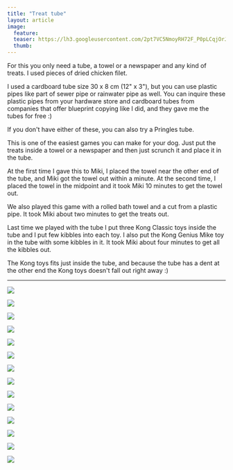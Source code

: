 ```yaml
---
title: "Treat tube"
layout: article
image:
  feature:
  teaser: https://lh3.googleusercontent.com/2pt7VC5NmoyRH72F_P0pLCqjOrJmaE_od4gioHVaUkk=w245
  thumb:
---
```


For this you only need a tube, a towel or a newspaper and any kind of treats. I used pieces of dried chicken filet.

I used a cardboard tube size 30 x 8 cm (12" x 3"), but you can use plastic pipes like part of sewer pipe or rainwater pipe as well. You can inquire these plastic pipes from your hardware store and cardboard tubes from companies that offer blueprint copying like I did, and they gave me the tubes for free :)

If you don't have either of these, you can also try a Pringles tube.

This is one of the easiest games you can make for your dog. Just put the treats inside a towel or a newspaper and then just scrunch it and place it in the tube.

At the first time I gave this to Miki, I placed the towel near the other end of the tube, and Miki got the towel out within a minute. At the second time, I placed the towel in the midpoint and it took Miki 10 minutes to get the towel out.

We also played this game with a rolled bath towel and a cut from a plastic pipe. It took Miki about two minutes to get the treats out.

Last time we played with the tube I put three Kong Classic toys inside the tube and I put few kibbles into each toy. I also put the Kong Genius Mike toy in the tube with some kibbles in it. It took Miki about four minutes to get all the kibbles out.

The Kong toys fits just inside the tube, and because the tube has a dent at the other end the Kong toys doesn't fall out right away :)

---

[![](https://lh3.googleusercontent.com/4_hncgkD63cYjlmcczVQ-SVzigA92XECyvAsLxzoySc=w800)](https://lh3.googleusercontent.com/4_hncgkD63cYjlmcczVQ-SVzigA92XECyvAsLxzoySc=s0)

[![](https://lh3.googleusercontent.com/lD5SA53rB-jBUOBqfZ9FYyPtMyb1u1x5F67OMVivjUM=w800)](https://lh3.googleusercontent.com/lD5SA53rB-jBUOBqfZ9FYyPtMyb1u1x5F67OMVivjUM=s0)

[![](https://lh3.googleusercontent.com/wYYI9jc3eJbOvHTFFd6H-rRiBSTePM6OJG-LlKe31s0=w800)](https://lh3.googleusercontent.com/wYYI9jc3eJbOvHTFFd6H-rRiBSTePM6OJG-LlKe31s0=s0)

[![](https://lh3.googleusercontent.com/zwCb5_kYlcUtq-bxGQVPjsxY6kTLF02y8itKtiWL3S4=w800)](https://lh3.googleusercontent.com/zwCb5_kYlcUtq-bxGQVPjsxY6kTLF02y8itKtiWL3S4=s0)

[![](https://lh3.googleusercontent.com/Tw6G2BjdsKVOcs2dQD5aMvHlQg_V_W9Rlwpyp6wgxjY=w800)](https://lh3.googleusercontent.com/Tw6G2BjdsKVOcs2dQD5aMvHlQg_V_W9Rlwpyp6wgxjY=s0)

[![](https://lh3.googleusercontent.com/0b-tgneqN1xE0xhp9LU15IO5Grn7pUfZluQ_D6vGu1M=w800)](https://lh3.googleusercontent.com/0b-tgneqN1xE0xhp9LU15IO5Grn7pUfZluQ_D6vGu1M=s0)

[![](https://lh3.googleusercontent.com/71rZCzMmIVQzYrDwTvTio0L1jfcGhrOIvbM8f1u4Clw=w800)](https://lh3.googleusercontent.com/71rZCzMmIVQzYrDwTvTio0L1jfcGhrOIvbM8f1u4Clw=s0)

[![](https://lh3.googleusercontent.com/_OzDJ9btIzMyun_ZLs0HhagFy8n5F3vBQK6RbyJrqrE=w800)](https://lh3.googleusercontent.com/_OzDJ9btIzMyun_ZLs0HhagFy8n5F3vBQK6RbyJrqrE=s0)

[![](https://lh3.googleusercontent.com/CVEkgYbs5rtC8dg7fOb4NVyVWW5TEEotMVs_J-gw-tY=w800)](https://lh3.googleusercontent.com/CVEkgYbs5rtC8dg7fOb4NVyVWW5TEEotMVs_J-gw-tY=s0)

[![](https://lh3.googleusercontent.com/cyG53l-JsZd8JYa-INiOGUKgEGuY1rwgc0zylNvVH9L5msIm8EBCGGgYmBzXNEsFyBMLhFNHgkCSrm_yMECUVkTsEedh6O8MKR_kCUgB6BlidPf25WVqENOat5_IJJ-8xSElH2Gbj-fDvBGtGW07i59oyr6rHFxvV9bLus2Tjllu_JEJi6YBhy-a5D2Q3ruSjkIiG7EtWYKY4ZSvYR8RVnZtNEltRuT9ID9OIdymXzzUtsqPVUV8gVhCN3zrp7-MpeNxKGmMBa3MfaTPEggEfvS3j3W7LDK7nYEUhIFcdLIXpBOMvRdShbaEgvhV4yw47sHLWuQjVo1Hbog32zu4u_HaRR3dAIPwxVowwzWITXv_0oRPWP3fmpNlojpwqWZenABau0aO_bbwLjCj_E-DSa-GjKAkueJ8h1wSXs1XnbMQBfjG9GC0azMRvKtqJudP6efECUi8ErzfotEvuleiX_okJkcrgIwy6P_zSSQ1fOjkipAvGjJWxVb945_y_6SjtC0oThy_yV5DRpxXJwREivs9uvKmq6Nel5OFaIXPmcU=w800)](https://lh3.googleusercontent.com/cyG53l-JsZd8JYa-INiOGUKgEGuY1rwgc0zylNvVH9L5msIm8EBCGGgYmBzXNEsFyBMLhFNHgkCSrm_yMECUVkTsEedh6O8MKR_kCUgB6BlidPf25WVqENOat5_IJJ-8xSElH2Gbj-fDvBGtGW07i59oyr6rHFxvV9bLus2Tjllu_JEJi6YBhy-a5D2Q3ruSjkIiG7EtWYKY4ZSvYR8RVnZtNEltRuT9ID9OIdymXzzUtsqPVUV8gVhCN3zrp7-MpeNxKGmMBa3MfaTPEggEfvS3j3W7LDK7nYEUhIFcdLIXpBOMvRdShbaEgvhV4yw47sHLWuQjVo1Hbog32zu4u_HaRR3dAIPwxVowwzWITXv_0oRPWP3fmpNlojpwqWZenABau0aO_bbwLjCj_E-DSa-GjKAkueJ8h1wSXs1XnbMQBfjG9GC0azMRvKtqJudP6efECUi8ErzfotEvuleiX_okJkcrgIwy6P_zSSQ1fOjkipAvGjJWxVb945_y_6SjtC0oThy_yV5DRpxXJwREivs9uvKmq6Nel5OFaIXPmcU=s0)

[![](https://lh3.googleusercontent.com/epySx5m4Jwjrw16FJyBm4ZdSPyHGhkCW8b--qSFPoM9dsZA_kXq5J_4bsIF6xqpt3k2hGB0DM5GN9as5VK9lqgp6Dt2RSZXu__grU9eW9KDxxyGEEhRJpvlGd36WyeyPVqbkp5UGaTnnDbZKzWHerT53Np-bzugZZbgOVGY8PKA_3cJGP6S5ESkmiQQ9be9JvdHGUZ5LJpQ9NhkdttMgaPYgYHUrWvfAmTeKaT8Upn2BAI2Dkw5CZuugFFpOM97c8gUt1qai69O0WqGya-hBnLca1lJWsvj-tLUWfFCxQFiSiKSbA9LTLEqlbe5lS5jYJS14lGFvMKx3VNo7OOI5npYcfCl88wclr5o6XQ6wixiwiPkVw0oCxVO4IzVxnCnC6i2TwHNZx0HkatKYHBrqvzCtCUdrA2W7uqUfvTngshHW__clX89SpaMHwiXYkgYWGMSxNqhrZxJbl28_KXFDZ00gCz-K8Ka1Rtr_igdezwXM26zCEimNyZ9iLo75neXJ3vx-1J0Q16v7DO4w8FqR208NfY1ds0SY5SzfggyUMwg=w800)](https://lh3.googleusercontent.com/epySx5m4Jwjrw16FJyBm4ZdSPyHGhkCW8b--qSFPoM9dsZA_kXq5J_4bsIF6xqpt3k2hGB0DM5GN9as5VK9lqgp6Dt2RSZXu__grU9eW9KDxxyGEEhRJpvlGd36WyeyPVqbkp5UGaTnnDbZKzWHerT53Np-bzugZZbgOVGY8PKA_3cJGP6S5ESkmiQQ9be9JvdHGUZ5LJpQ9NhkdttMgaPYgYHUrWvfAmTeKaT8Upn2BAI2Dkw5CZuugFFpOM97c8gUt1qai69O0WqGya-hBnLca1lJWsvj-tLUWfFCxQFiSiKSbA9LTLEqlbe5lS5jYJS14lGFvMKx3VNo7OOI5npYcfCl88wclr5o6XQ6wixiwiPkVw0oCxVO4IzVxnCnC6i2TwHNZx0HkatKYHBrqvzCtCUdrA2W7uqUfvTngshHW__clX89SpaMHwiXYkgYWGMSxNqhrZxJbl28_KXFDZ00gCz-K8Ka1Rtr_igdezwXM26zCEimNyZ9iLo75neXJ3vx-1J0Q16v7DO4w8FqR208NfY1ds0SY5SzfggyUMwg=s0)

[![](https://lh3.googleusercontent.com/U02YrDW0WbXDv9lDzVf-H1jcR6lbOQZrDJNczlhd4H-3UPMu8tABoumJMEAV8DOG4ZDrBq2mKyVezajyc1oURpFK6dGTjUpsF3_MjWRI9xQDNebfgqDtyWcfqXh6NEFK7GnQpfy5uc65aAqakvAncEVi2JBPD9UcKBj1mn3w1yFdNmh5a1SznD_W2Afb3ZoXqK9YxRfPIPT7yqYtB9rqPVAl5RoDuGdTD4gvQFfAmH78zyLr8u9rOlMSk6GuuRM_BHnJyBQ-mt4cR5Vf8wIRc2P5IXK_PTnKeZDlRWzttnKp7ZSrLywzRGhmhaEQEQZTnu-b0zvTqyoTt-cMYFwrMPJ_4T-fkqbnmskSDcDXMh2tafTAFU88xQS_ShNbEsRtVdzHVbpxy-acNSMIc9X4MTa_AkKRhC_U3gmC7cckDG3Hz2OpIEsPlhGO6cvdgJRMj7Z3tX4f7PYI6f6CvRFBJDk0atuzRO2kcl1BIJ7uZtdsB_9I1qvRILxcwlrzP0chwYiWjWYSQGZomRIi4VoDtWz_wj4iCVe2mU9yidUCNI4=w800)](https://lh3.googleusercontent.com/U02YrDW0WbXDv9lDzVf-H1jcR6lbOQZrDJNczlhd4H-3UPMu8tABoumJMEAV8DOG4ZDrBq2mKyVezajyc1oURpFK6dGTjUpsF3_MjWRI9xQDNebfgqDtyWcfqXh6NEFK7GnQpfy5uc65aAqakvAncEVi2JBPD9UcKBj1mn3w1yFdNmh5a1SznD_W2Afb3ZoXqK9YxRfPIPT7yqYtB9rqPVAl5RoDuGdTD4gvQFfAmH78zyLr8u9rOlMSk6GuuRM_BHnJyBQ-mt4cR5Vf8wIRc2P5IXK_PTnKeZDlRWzttnKp7ZSrLywzRGhmhaEQEQZTnu-b0zvTqyoTt-cMYFwrMPJ_4T-fkqbnmskSDcDXMh2tafTAFU88xQS_ShNbEsRtVdzHVbpxy-acNSMIc9X4MTa_AkKRhC_U3gmC7cckDG3Hz2OpIEsPlhGO6cvdgJRMj7Z3tX4f7PYI6f6CvRFBJDk0atuzRO2kcl1BIJ7uZtdsB_9I1qvRILxcwlrzP0chwYiWjWYSQGZomRIi4VoDtWz_wj4iCVe2mU9yidUCNI4=s0)

[![](https://lh3.googleusercontent.com/HikovQt8_sFzBSeRzH0ixfjdZEkFcOxK6fx4L38Zggng1rLcu3W-6Cz-KRhV-cpHc3Ptj9T5BJSOfc8bdZT9s0e99pu0UJNu1JLWTafTL0cL9p-IqSAIwO_hpaQU6JquYOI3wfiHLhT3NV9NuH8yP2-kn9MU1IVE9r_hg0OlwDK-EYNffX_M8UA17muCUFIDwjJxq2m83Ok9tf5NBSjzQKvXNC_srmiMUpBOHchWbhItPeluIpe4WZoCKZdzgtWzhu6cDHIiT6NrYTfSi8U25l2SFWiXdYVfL44dUArpuY0xfQ1xqXBToZ_GWY1dcoILeH-XzDBLnGegNpLgk-Ar6pmhRPPu2cteHwt_CgBLtU9FQuz-POtGxSw8CQiG43V7XSjM5EQZBcaTCNePTyL0UtCvI7UkHvYh3D0hzNgtMvC2WK57yfHXQB_LZVI1kRjIwykW33iq5fvzZhA4dEx0A68FvL2PbhpVZFDyY08tGr6Y9Nm7ajdoSkktdA21ssjUPamLCyj2e-CAKSwDUuYXxX-7JrLqenCZ_gt2V5hfT6A=w800)](https://lh3.googleusercontent.com/HikovQt8_sFzBSeRzH0ixfjdZEkFcOxK6fx4L38Zggng1rLcu3W-6Cz-KRhV-cpHc3Ptj9T5BJSOfc8bdZT9s0e99pu0UJNu1JLWTafTL0cL9p-IqSAIwO_hpaQU6JquYOI3wfiHLhT3NV9NuH8yP2-kn9MU1IVE9r_hg0OlwDK-EYNffX_M8UA17muCUFIDwjJxq2m83Ok9tf5NBSjzQKvXNC_srmiMUpBOHchWbhItPeluIpe4WZoCKZdzgtWzhu6cDHIiT6NrYTfSi8U25l2SFWiXdYVfL44dUArpuY0xfQ1xqXBToZ_GWY1dcoILeH-XzDBLnGegNpLgk-Ar6pmhRPPu2cteHwt_CgBLtU9FQuz-POtGxSw8CQiG43V7XSjM5EQZBcaTCNePTyL0UtCvI7UkHvYh3D0hzNgtMvC2WK57yfHXQB_LZVI1kRjIwykW33iq5fvzZhA4dEx0A68FvL2PbhpVZFDyY08tGr6Y9Nm7ajdoSkktdA21ssjUPamLCyj2e-CAKSwDUuYXxX-7JrLqenCZ_gt2V5hfT6A=s0)

[![](https://lh3.googleusercontent.com/gtz1Jbg9GRrtBimnV7Y3poJA_J4TclUEh_p57cAv179p1HP2qgFB9nJWVXwsRLGvtMyQPQLUhYiTiNpF0DMvJqQ0pPlhkytvGQ8YDnuoxfCBcDiS8l3C4sp6DI2T-uQnQYlpNv8KKTJrpZ1NEp2XKmGKrQIUb90G3xDsQj2ixn7ooFP0dQLTugqnLHLk_RMJCFJ_2w742T0B2kTgwiY8330KPM8P2NWvZlPa-OTTGZnS8yI7z2FP7sGY4BBEt7XPKAJ6TttHkvLU4j0AkikjVEaaYEKGk4q_xwSmkJ-II-dH-6aAKpqBGOLttHe1XCb17d_D7gx7cXUWtZSThRRjZRtVzcZsna2Arg7jj9jDVPZK2rWoQb-fTK7k3b79nVoSCjAoe17vui5K5SEvXakSxPSlQmHDK9Cf8_2qHzvsda26JqaKh3CCD5kVD_dSm_GXPOWbb-nx90d5QEuTFE-bgDpU6W1AZKfrejZ7epHfKsPuv1xpE94JXZSqVgdp5AsbdwgznQzfxPwctpFGqDXGiN43uaDoRqxWuGkasoiMGkI=w800)](https://lh3.googleusercontent.com/gtz1Jbg9GRrtBimnV7Y3poJA_J4TclUEh_p57cAv179p1HP2qgFB9nJWVXwsRLGvtMyQPQLUhYiTiNpF0DMvJqQ0pPlhkytvGQ8YDnuoxfCBcDiS8l3C4sp6DI2T-uQnQYlpNv8KKTJrpZ1NEp2XKmGKrQIUb90G3xDsQj2ixn7ooFP0dQLTugqnLHLk_RMJCFJ_2w742T0B2kTgwiY8330KPM8P2NWvZlPa-OTTGZnS8yI7z2FP7sGY4BBEt7XPKAJ6TttHkvLU4j0AkikjVEaaYEKGk4q_xwSmkJ-II-dH-6aAKpqBGOLttHe1XCb17d_D7gx7cXUWtZSThRRjZRtVzcZsna2Arg7jj9jDVPZK2rWoQb-fTK7k3b79nVoSCjAoe17vui5K5SEvXakSxPSlQmHDK9Cf8_2qHzvsda26JqaKh3CCD5kVD_dSm_GXPOWbb-nx90d5QEuTFE-bgDpU6W1AZKfrejZ7epHfKsPuv1xpE94JXZSqVgdp5AsbdwgznQzfxPwctpFGqDXGiN43uaDoRqxWuGkasoiMGkI=s0)
